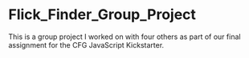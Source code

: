 # Flick_Finder_Group_Project
This is a group project I worked on with four others as part of our final assignment for the CFG JavaScript Kickstarter.
